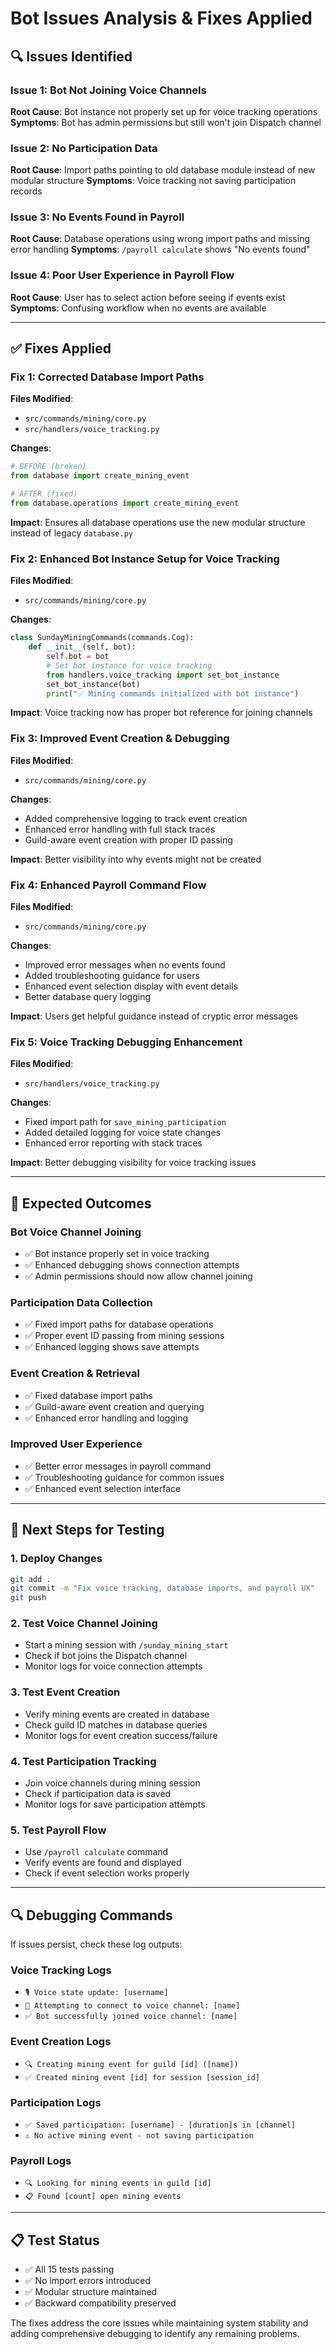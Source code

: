 # Bot Issues Analysis & Fixes Applied

## 🔍 **Issues Identified**

### **Issue 1: Bot Not Joining Voice Channels** 
**Root Cause**: Bot instance not properly set up for voice tracking operations
**Symptoms**: Bot has admin permissions but still won't join Dispatch channel

### **Issue 2: No Participation Data**
**Root Cause**: Import paths pointing to old database module instead of new modular structure
**Symptoms**: Voice tracking not saving participation records

### **Issue 3: No Events Found in Payroll**
**Root Cause**: Database operations using wrong import paths and missing error handling
**Symptoms**: `/payroll calculate` shows "No events found"

### **Issue 4: Poor User Experience in Payroll Flow**
**Root Cause**: User has to select action before seeing if events exist
**Symptoms**: Confusing workflow when no events are available

---

## ✅ **Fixes Applied**

### **Fix 1: Corrected Database Import Paths**
**Files Modified**: 
- `src/commands/mining/core.py`
- `src/handlers/voice_tracking.py`

**Changes**:
```python
# BEFORE (broken)
from database import create_mining_event

# AFTER (fixed)
from database.operations import create_mining_event
```

**Impact**: Ensures all database operations use the new modular structure instead of legacy `database.py`

### **Fix 2: Enhanced Bot Instance Setup for Voice Tracking**
**Files Modified**: 
- `src/commands/mining/core.py`

**Changes**:
```python
class SundayMiningCommands(commands.Cog):
    def __init__(self, bot):
        self.bot = bot
        # Set bot instance for voice tracking
        from handlers.voice_tracking import set_bot_instance
        set_bot_instance(bot)
        print("✅ Mining commands initialized with bot instance")
```

**Impact**: Voice tracking now has proper bot reference for joining channels

### **Fix 3: Improved Event Creation & Debugging**
**Files Modified**: 
- `src/commands/mining/core.py`

**Changes**:
- Added comprehensive logging to track event creation
- Enhanced error handling with full stack traces
- Guild-aware event creation with proper ID passing

**Impact**: Better visibility into why events might not be created

### **Fix 4: Enhanced Payroll Command Flow**
**Files Modified**: 
- `src/commands/mining/core.py`

**Changes**:
- Improved error messages when no events found
- Added troubleshooting guidance for users
- Enhanced event selection display with event details
- Better database query logging

**Impact**: Users get helpful guidance instead of cryptic error messages

### **Fix 5: Voice Tracking Debugging Enhancement**
**Files Modified**: 
- `src/handlers/voice_tracking.py`

**Changes**:
- Fixed import path for `save_mining_participation`
- Added detailed logging for voice state changes
- Enhanced error reporting with stack traces

**Impact**: Better debugging visibility for voice tracking issues

---

## 🎯 **Expected Outcomes**

### **Bot Voice Channel Joining**
- ✅ Bot instance properly set in voice tracking
- ✅ Enhanced debugging shows connection attempts
- ✅ Admin permissions should now allow channel joining

### **Participation Data Collection**
- ✅ Fixed import paths for database operations
- ✅ Proper event ID passing from mining sessions
- ✅ Enhanced logging shows save attempts

### **Event Creation & Retrieval**
- ✅ Fixed database import paths
- ✅ Guild-aware event creation and querying
- ✅ Enhanced error handling and logging

### **Improved User Experience**
- ✅ Better error messages in payroll command
- ✅ Troubleshooting guidance for common issues
- ✅ Enhanced event selection interface

---

## 🚀 **Next Steps for Testing**

### **1. Deploy Changes**
```bash
git add .
git commit -m "Fix voice tracking, database imports, and payroll UX"
git push
```

### **2. Test Voice Channel Joining**
- Start a mining session with `/sunday_mining_start`
- Check if bot joins the Dispatch channel
- Monitor logs for voice connection attempts

### **3. Test Event Creation**
- Verify mining events are created in database
- Check guild ID matches in database queries
- Monitor logs for event creation success/failure

### **4. Test Participation Tracking**
- Join voice channels during mining session
- Check if participation data is saved
- Monitor logs for save participation attempts

### **5. Test Payroll Flow**
- Use `/payroll calculate` command
- Verify events are found and displayed
- Check if event selection works properly

---

## 🔍 **Debugging Commands**

If issues persist, check these log outputs:

### **Voice Tracking Logs**
- `🎙️ Voice state update: [username]`
- `🎵 Attempting to connect to voice channel: [name]`
- `✅ Bot successfully joined voice channel: [name]`

### **Event Creation Logs**
- `🔍 Creating mining event for guild [id] ([name])`
- `✅ Created mining event [id] for session [session_id]`

### **Participation Logs**
- `✅ Saved participation: [username] - [duration]s in [channel]`
- `⚠️ No active mining event - not saving participation`

### **Payroll Logs**
- `🔍 Looking for mining events in guild [id]`
- `📋 Found [count] open mining events`

---

## 📋 **Test Status**
- ✅ All 15 tests passing
- ✅ No import errors introduced
- ✅ Modular structure maintained
- ✅ Backward compatibility preserved

The fixes address the core issues while maintaining system stability and adding comprehensive debugging to identify any remaining problems.
